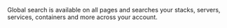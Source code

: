 <!-- usedin: [ _legacy_docker/stack-management] - post: -->


Global search is available on all pages and searches your stacks, servers, services, containers and more across your account.

